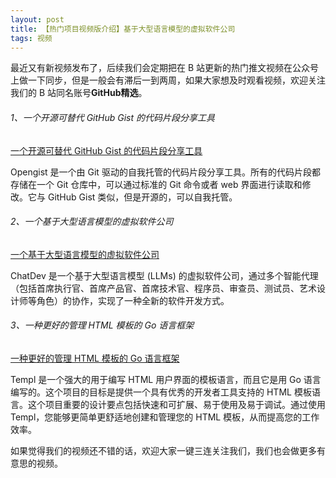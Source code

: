 ```yaml
---
layout: post
title: 【热门项目视频版介绍】基于大型语言模型的虚拟软件公司
tags: 视频
---
```


最近又有新视频发布了，后续我们会定期把在 B 站更新的热门推文视频在公众号上做一下同步，但是一般会有滞后一到两周，如果大家想及时观看视频，欢迎关注我们的 B 站同名账号**GitHub精选**。

######  1、一个开源可替代 GitHub Gist 的代码片段分享工具

[一个开源可替代 GitHub Gist 的代码片段分享工具](https://www.bilibili.com/video/BV16c411t7jU/)

Opengist 是一个由 Git 驱动的自我托管的代码片段分享工具。所有的代码片段都存储在一个 Git 仓库中，可以通过标准的 Git 命令或者 web 界面进行读取和修改。它与 GitHub Gist 类似，但是开源的，可以自我托管。

###### 2、一个基于大型语言模型的虚拟软件公司

[一个基于大型语言模型的虚拟软件公司](https://www.bilibili.com/video/BV1w64y1K79R/)

ChatDev 是一个基于大型语言模型 (LLMs) 的虚拟软件公司，通过多个智能代理（包括首席执行官、首席产品官、首席技术官、程序员、审查员、测试员、艺术设计师等角色）的协作，实现了一种全新的软件开发方式。

###### 3、一种更好的管理 HTML 模板的 Go 语言框架

[一种更好的管理 HTML 模板的 Go 语言框架](https://www.bilibili.com/video/BV1p64y1K7jJ/)

Templ 是一个强大的用于编写 HTML 用户界面的模板语言，而且它是用 Go 语言编写的。这个项目的目标是提供一个具有优秀的开发者工具支持的 HTML 模板语言。这个项目重要的设计要点包括快速和可扩展、易于使用及易于调试。通过使用 Templ，您能够更简单更舒适地创建和管理您的 HTML 模板，从而提高您的工作效率。

如果觉得我们的视频还不错的话，欢迎大家一键三连关注我们，我们也会做更多有意思的视频。
